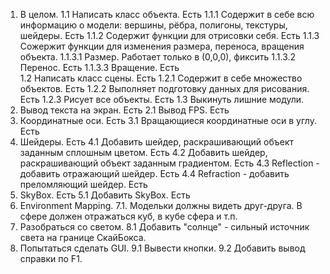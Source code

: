 1. В целом.
	1.1 Написать класс объекта.																				Есть
		1.1.1 Содержит в себе всю информацию о модели: вершины, рёбра, полигоны, текстуры, шейдеры.			Есть
		1.1.2 Содержит функции для отрисовки себя.															Есть
		1.1.3 Сожержит функции для изменения размера, переноса, вращения объекта.
			1.1.3.1 Размер.																					Работает только в  (0,0,0), фиксить
			1.1.3.2 Перенос.																				Есть
			1.1.3.3	Вращение.																				Есть							
	1.2 Написать класс сцены.																				Есть
		1.2.1 Содержит в себе множество объектов.															Есть
		1.2.2 Выполняет подготовку данных для рисования.													Есть
		1.2.3 Рисует все объекты.																			Есть
	1.3 Выкинуть лишние модули.
2. Вывод текста на экран.																					Есть
	2.1 Вывод FPS.																							Есть
3. Координатные оси.																						Есть
	3.1 Вращающиеся координатные оси в углу.																Есть
4. Шейдеры.																									Есть
	4.1 Добавить шейдер, раскрашивающий объект заданным сплошным цветом.									Есть
	4.2 Добавить шейдер, раскрашивающий объект заданным градиентом.											Есть
	4.3 Reflection - добавить отражающий шейдер.															Есть
	4.4 Refraction - добавить преломляющий шейдер.															Есть
5. SkyBox.																									Есть
	5.1 Добавить SkyBox.																					Есть	
7. Environment Mapping. 
	7.1. Модельки должны видеть друг-друга. В сфере должен отражаться куб, в кубе сфера и т.п. 
8. Разобраться со светом.
	8.1 Добавить "солнце" - сильный источник света на границе СкайБокса.
9. Попытаться сделать GUI.
	9.1 Вывести кнопки.
	9.2 Добавить вывод справки по F1.